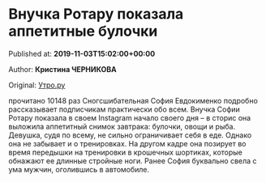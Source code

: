 
# Внучка Ротару показала аппетитные булочки

Published at: **2019-11-03T15:02:00+00:00**

Author: **Кристина ЧЕРНИКОВА**

Original: [Утро.ру](https://utro.ru/showbiz/2019/11/03/1423183.shtml)

прочитано 10148 раз
Сногсшибательная София Евдокименко подробно рассказывает подписчикам практически обо всем.
Внучка Софии Ротару показала в своем Instagram начало своего дня – в сторис она выложила аппетитный снимок завтрака: булочки, овощи и рыба.
Девушка, судя по всему, не сильно ограничивает себя в еде. Однако она не забывает и о тренировках. На другом кадре она позирует во время передышки на тренировки в крошечных шортиках, которые обнажают ее длинные стройные ноги.
Ранее София буквально свела с ума мужчин, оголившись в автомобиле.
